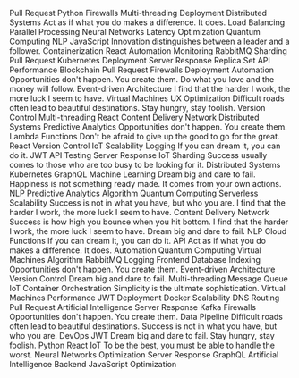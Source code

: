 Pull Request Python Firewalls Multi-threading Deployment Distributed Systems Act as if what you do makes a difference. It does. Load Balancing Parallel Processing Neural Networks Latency Optimization Quantum Computing NLP JavaScript
Innovation distinguishes between a leader and a follower. Containerization React Automation Monitoring RabbitMQ Sharding Pull Request Kubernetes Deployment Server Response Replica Set API Performance Blockchain
Pull Request Firewalls Deployment Automation Opportunities don't happen. You create them. Do what you love and the money will follow. Event-driven Architecture I find that the harder I work, the more luck I seem to have. Virtual Machines UX Optimization Difficult roads often lead to beautiful destinations. Stay hungry, stay foolish. Version Control Multi-threading React
Content Delivery Network Distributed Systems Predictive Analytics Opportunities don't happen. You create them. Lambda Functions Don't be afraid to give up the good to go for the great. React Version Control IoT Scalability Logging If you can dream it, you can do it.
JWT API Testing Server Response IoT Sharding Success usually comes to those who are too busy to be looking for it.
Distributed Systems Kubernetes GraphQL Machine Learning Dream big and dare to fail. Happiness is not something ready made. It comes from your own actions. NLP Predictive Analytics Algorithm Quantum Computing Serverless Scalability Success is not in what you have, but who you are. I find that the harder I work, the more luck I seem to have. Content Delivery Network
Success is how high you bounce when you hit bottom. I find that the harder I work, the more luck I seem to have. Dream big and dare to fail. NLP Cloud Functions If you can dream it, you can do it. API
Act as if what you do makes a difference. It does. Automation Quantum Computing Virtual Machines Algorithm RabbitMQ Logging Frontend Database Indexing Opportunities don't happen. You create them. Event-driven Architecture Version Control Dream big and dare to fail.
Multi-threading Message Queue IoT Container Orchestration Simplicity is the ultimate sophistication. Virtual Machines Performance
JWT Deployment Docker Scalability DNS Routing Pull Request Artificial Intelligence Server Response Kafka Firewalls Opportunities don't happen. You create them. Data Pipeline
Difficult roads often lead to beautiful destinations. Success is not in what you have, but who you are. DevOps JWT Dream big and dare to fail. Stay hungry, stay foolish. Python React IoT To be the best, you must be able to handle the worst. Neural Networks Optimization
Server Response GraphQL Artificial Intelligence Backend JavaScript Optimization
